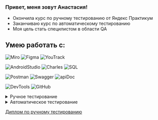 ### Привет, меня зовут Анастасия!

- Окончила курс по ручному тестированию от Яндекс Практикум
- Заканчиваю курс по автоматическому тестированию
- Моя цель стать специлистом в области QA


## Умею работать с:
![Miro](https://img.shields.io/badge/Miro-black?style=flat-square&logo=Miro)
![Figma](https://img.shields.io/badge/Figma-black?style=flat-square&logo=Figma&logoColor=blueviolet)
![YouTrack](https://img.shields.io/badge/YouTrack-black?style=flat-square&logo=YouTrack)

![AndroidStudio](https://img.shields.io/badge/AndroidStudio-black?style=flat-square&logo=AndroidStudio)
![Charles](https://img.shields.io/badge/Charles-black?style=flat-square&logo=CharlesProxy)
![SQL](https://img.shields.io/badge/SQL-black?style=flat-square&logo=SQL)

![Postman](https://img.shields.io/badge/Postman-black?style=flat-square&logo=Postman)
![Swagger](https://img.shields.io/badge/Swagger-black?style=flat-square&logo=Swagger)
![apiDoc](https://img.shields.io/badge/apiDoc-black?style=flat-square&logo=apiDoc)

![DevTools](https://img.shields.io/badge/DevTools-black?style=flat-square&logo=GoogleChrome)
![GitHub](https://img.shields.io/badge/GitHub-black?style=flat-square&logo=GitHub)

<details> <summary> Ручное тестирование </summary>
- Тест-анализ
- Тест-дизайн
- Тестовая документация
- Figma
- Miro
- Youtrack
- Postman
- Swagger
- apiDoc
- DevTools
- Charles
- AndroidStudio
- Тестирование верстки(адаптивность)
- Тестирование веб-приложений(Charles)
- Тестирование мобильных приложений и API
- БД(SQL) -
</details>

<details> <summary> Автоматическое тестирование </summary>
- Python
- PyCharm
- Юнит-тестирование 
- Selenium/pytest
- Page Object
- Allure
- Requirements -
</details>


[Диплом по ручному тестированию](https://docs.google.com/spreadsheets/d/1rkVZViZqd_0WIlobia_5deFaU5L8HloqVl5-7k8WTWM/edit?usp=sharing) 
